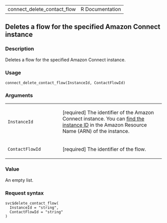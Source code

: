<table style="width: 100%;">
<tbody>
<tr class="odd">
<td>connect_delete_contact_flow</td>
<td style="text-align: right;">R Documentation</td>
</tr>
</tbody>
</table>

## Deletes a flow for the specified Amazon Connect instance

### Description

Deletes a flow for the specified Amazon Connect instance.

### Usage

    connect_delete_contact_flow(InstanceId, ContactFlowId)

### Arguments

<table>
<colgroup>
<col style="width: 35%" />
<col style="width: 65%" />
</colgroup>
<tbody>
<tr class="odd">
<td><code
id="connect_delete_contact_flow_:_InstanceId">InstanceId</code></td>
<td><p>[required] The identifier of the Amazon Connect instance. You can
<a
href="https://docs.aws.amazon.com/connect/latest/adminguide/find-instance-arn.html">find
the instance ID</a> in the Amazon Resource Name (ARN) of the
instance.</p></td>
</tr>
<tr class="even">
<td><code
id="connect_delete_contact_flow_:_ContactFlowId">ContactFlowId</code></td>
<td><p>[required] The identifier of the flow.</p></td>
</tr>
</tbody>
</table>

### Value

An empty list.

### Request syntax

    svc$delete_contact_flow(
      InstanceId = "string",
      ContactFlowId = "string"
    )
